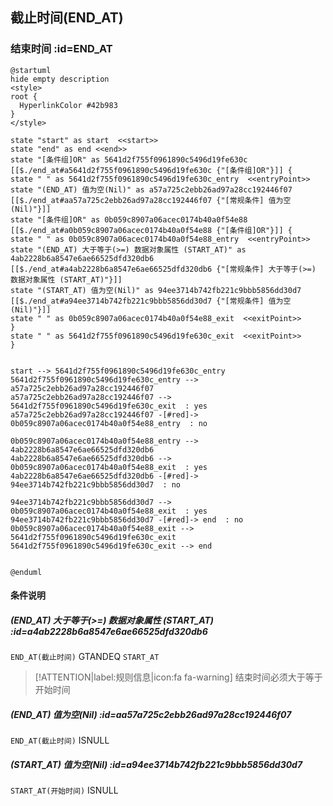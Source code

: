 ## 截止时间(END_AT) <!-- {docsify-ignore-all} -->

   

### 结束时间 :id=END_AT

```plantuml
@startuml
hide empty description
<style>
root {
  HyperlinkColor #42b983
}
</style>

state "start" as start  <<start>>
state "end" as end <<end>>
state "[条件组]OR" as 5641d2f755f0961890c5496d19fe630c [[$./end_at#a5641d2f755f0961890c5496d19fe630c {"[条件组]OR"}]] {
state " " as 5641d2f755f0961890c5496d19fe630c_entry  <<entryPoint>>
state "(END_AT) 值为空(Nil)" as a57a725c2ebb26ad97a28cc192446f07 [[$./end_at#aa57a725c2ebb26ad97a28cc192446f07 {"[常规条件] 值为空(Nil)"}]]
state "[条件组]OR" as 0b059c8907a06acec0174b40a0f54e88 [[$./end_at#a0b059c8907a06acec0174b40a0f54e88 {"[条件组]OR"}]] {
state " " as 0b059c8907a06acec0174b40a0f54e88_entry  <<entryPoint>>
state "(END_AT) 大于等于(>=) 数据对象属性 (START_AT)" as 4ab2228b6a8547e6ae66525dfd320db6 [[$./end_at#a4ab2228b6a8547e6ae66525dfd320db6 {"[常规条件] 大于等于(>=) 数据对象属性 (START_AT)"}]]
state "(START_AT) 值为空(Nil)" as 94ee3714b742fb221c9bbb5856dd30d7 [[$./end_at#a94ee3714b742fb221c9bbb5856dd30d7 {"[常规条件] 值为空(Nil)"}]]
state " " as 0b059c8907a06acec0174b40a0f54e88_exit  <<exitPoint>>
}
state " " as 5641d2f755f0961890c5496d19fe630c_exit  <<exitPoint>>
}


start --> 5641d2f755f0961890c5496d19fe630c_entry 
5641d2f755f0961890c5496d19fe630c_entry --> a57a725c2ebb26ad97a28cc192446f07 
a57a725c2ebb26ad97a28cc192446f07 --> 5641d2f755f0961890c5496d19fe630c_exit  : yes
a57a725c2ebb26ad97a28cc192446f07 -[#red]-> 0b059c8907a06acec0174b40a0f54e88_entry  : no

0b059c8907a06acec0174b40a0f54e88_entry --> 4ab2228b6a8547e6ae66525dfd320db6 
4ab2228b6a8547e6ae66525dfd320db6 --> 0b059c8907a06acec0174b40a0f54e88_exit  : yes
4ab2228b6a8547e6ae66525dfd320db6 -[#red]-> 94ee3714b742fb221c9bbb5856dd30d7  : no

94ee3714b742fb221c9bbb5856dd30d7 --> 0b059c8907a06acec0174b40a0f54e88_exit  : yes
94ee3714b742fb221c9bbb5856dd30d7 -[#red]-> end  : no
0b059c8907a06acec0174b40a0f54e88_exit --> 5641d2f755f0961890c5496d19fe630c_exit 
5641d2f755f0961890c5496d19fe630c_exit --> end 


@enduml
```

#### 条件说明

##### (END_AT) 大于等于(>=) 数据对象属性 (START_AT) :id=a4ab2228b6a8547e6ae66525dfd320db6



`END_AT(截止时间)` GTANDEQ  `START_AT`

> [!ATTENTION|label:规则信息|icon:fa fa-warning]
> 结束时间必须大于等于开始时间


##### (END_AT) 值为空(Nil) :id=aa57a725c2ebb26ad97a28cc192446f07



`END_AT(截止时间)` ISNULL 

##### (START_AT) 值为空(Nil) :id=a94ee3714b742fb221c9bbb5856dd30d7



`START_AT(开始时间)` ISNULL 






